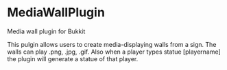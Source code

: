 MediaWallPlugin
===============

Media wall plugin for Bukkit

This pulgin allows users to create media-displaying walls from a sign. The walls can play .png, .jpg, .gif.
Also when a player types statue [playername] the plugin will generate a statue of that player.
